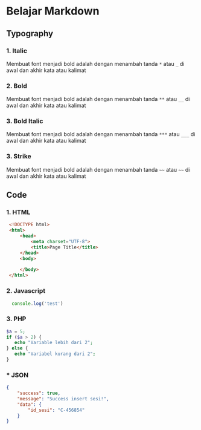 # Belajar Markdown  

## Typography

### 1. Italic

Membuat font menjadi bold adalah dengan menambah tanda `*` atau `_` di awal dan akhir kata atau kalimat

### 2. Bold

Membuat font menjadi bold adalah dengan menambah tanda `**` atau `__` di awal dan akhir kata atau kalimat

### 3. Bold Italic

Membuat font menjadi bold adalah dengan menambah tanda `***` atau `___` di awal dan akhir kata atau kalimat

### 3. Strike

Membuat font menjadi bold adalah dengan menambah tanda `~~` atau `~~` di awal dan akhir kata atau kalimat

## Code

### 1. HTML
```html
 <!DOCTYPE html>
 <html>
     <head>
         <meta charset="UTF-8">
         <title>Page Title</title>
     </head>
     <body>
    
     </body>
 </html>  
```
  
### 2. Javascript
```javascript
  console.log('test')
```

### 3. PHP
```php
$a = 5;
if ($a > 2) {
   echo "Variable lebih dari 2";
} else {
   echo "Variabel kurang dari 2";
}
```
### * JSON
```json
{
    "success": true,
    "message": "Success insert sesi!",
    "data": {
        "id_sesi": "C-456854"
    }
}
```

<script src="https://code.jquery.com/jquery-3.2.1.min.js"
  integrity="sha256-hwg4gsxgFZhOsEEamdOYGBf13FyQuiTwlAQgxVSNgt4="
  crossorigin="anonymous">
  
  $a = 'test';
  alert($a)
  </script>
